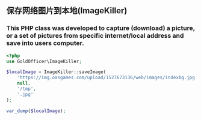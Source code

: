 ## 保存网络图片到本地(ImageKiller)
###  This PHP class was developed to capture (download) a picture, or a set of pictures from specific internet/local address and save into users computer.
```php
<?php
use GoldOfficer\ImageKiller;

$localImage = ImageKiller::saveImage(
    'https://img.oasgames.com/upload/1527673136/web/images/indexbg.jpg',
    null,
    '/tmp',
    '.jpg'
);

var_dump($localImage);
```
